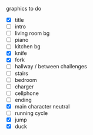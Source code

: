 graphics to do
- [x] title
- [ ] intro
- [ ] living room bg
- [ ] piano
- [ ] kitchen bg
- [x] knife
- [x] fork
- [ ] hallway / between challenges
- [ ] stairs
- [ ] bedroom
- [ ] charger
- [ ] cellphone
- [ ] ending
- [x] main character neutral
- [ ] running cycle
- [x] jump
- [x] duck
